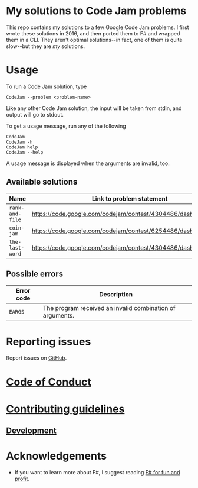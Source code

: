# My solutions to Code Jam problems

This repo contains my solutions to a few Google Code Jam problems. I first
wrote these solutions in 2016, and then ported them to F# and wrapped them in a
CLI. They aren't optimal solutions--in fact, one of them is quite slow--but
they are *my* solutions.

# Usage

To run a Code Jam solution, type

```batchfile
CodeJam --problem <problem-name>
```

Like any other Code Jam solution, the input will be taken from stdin, and
output will go to stdout.

To get a usage message, run any of the following

```batchfile
CodeJam
CodeJam -h
CodeJam help
CodeJam --help
```

A usage message is displayed when the arguments are invalid, too.

## Available solutions

| Name            | Link to problem statement                                      |
| --------------- | -------------------------------------------------------------- |
| `rank-and-file` | https://code.google.com/codejam/contest/4304486/dashboard#s=p1 |
| `coin-jam`      | https://code.google.com/codejam/contest/6254486/dashboard#s=p2 |
| `the-last-word` | https://code.google.com/codejam/contest/4304486/dashboard      |

## Possible errors

| Error code | Description                                               |
| ---------- | --------------------------------------------------------- |
| `EARGS`    | The program received an invalid combination of arguments. |

# Reporting issues

Report issues on [GitHub](https://github.com/jmanuel1/code-jam-f-sharp/issues).

# [Code of Conduct](./CODE_OF_CONDUCT.md)

# [Contributing guidelines](./CONTRIBUTING.md)

## [Development](./CONTRIBUTING.md#development)

# Acknowledgements

- If you want to learn more about F#, I suggest reading
  [F# for fun and profit](https://fsharpforfunandprofit.com/).
